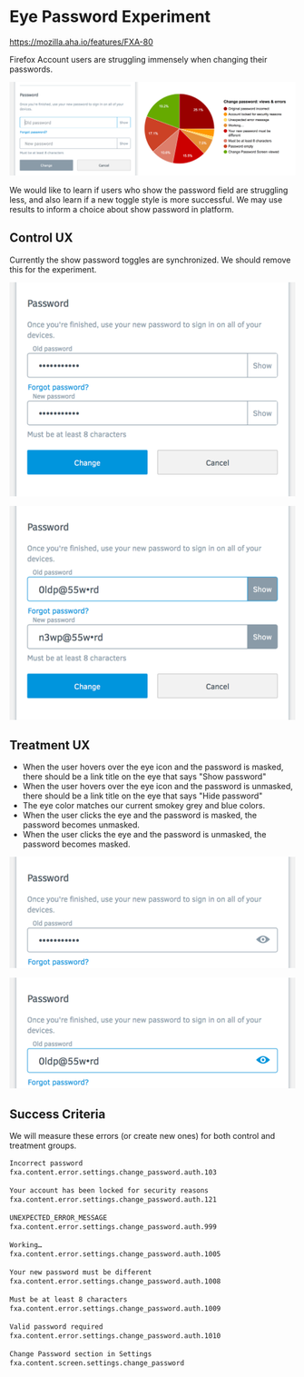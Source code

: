 
Eye Password Experiment
========================

https://mozilla.aha.io/features/FXA-80

Firefox Account users are struggling immensely when changing their passwords.

![Change Password Statistics](change-password-stats.png)

We would like to learn if users who show the password field are struggling less, and also learn if a new toggle style is more successful. We may use results to inform a choice about show password in platform.

## Control UX
Currently the show password toggles are synchronized. We should remove this for the experiment.

![Current Masked](current-masked.png)

![Current Unmasked](current-unmasked.png)

## Treatment UX

* When the user hovers over the eye icon and the password is masked, there should be a link title on the eye that says "Show password"
* When the user hovers over the eye icon and the password is unmasked, there should be a link title on the eye that says "Hide password"
* The eye color matches our current smokey grey and blue colors.
* When the user clicks the eye and the password is masked, the password becomes unmasked.
* When the user clicks the eye and the password is unmasked, the password becomes masked.

![Proposed Masked](proposed-masked.png)

![Proposed Unmasked](proposed-unmasked.png)

## Success Criteria

We will measure these errors (or create new ones) for both control and treatment groups.

```
Incorrect password
fxa.content.error.settings.change_password.auth.103

Your account has been locked for security reasons
fxa.content.error.settings.change_password.auth.121

UNEXPECTED_ERROR_MESSAGE
fxa.content.error.settings.change_password.auth.999

Working…
fxa.content.error.settings.change_password.auth.1005

Your new password must be different
fxa.content.error.settings.change_password.auth.1008

Must be at least 8 characters
fxa.content.error.settings.change_password.auth.1009

Valid password required
fxa.content.error.settings.change_password.auth.1010

Change Password section in Settings
fxa.content.screen.settings.change_password
```
